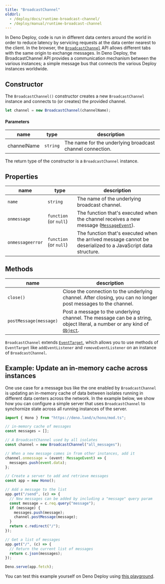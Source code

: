 ```yaml
---
title: "BroadcastChannel"
oldUrl:
  - /deploy/docs/runtime-broadcast-channel/
  - /deploy/manual/runtime-broadcast-channel
---
```


In Deno Deploy, code is run in different data centers around the world in order
to reduce latency by servicing requests at the data center nearest to the
client. In the browser, the
[`BroadcastChannel`](https://developer.mozilla.org/en-US/docs/Web/API/Broadcast_Channel_API)
API allows different tabs with the same origin to exchange messages. In Deno
Deploy, the BroadcastChannel API provides a communication mechanism between the
various instances; a simple message bus that connects the various Deploy
instances worldwide.

## Constructor

The `BroadcastChannel()` constructor creates a new `BroadcastChannel` instance
and connects to (or creates) the provided channel.

```ts
let channel = new BroadcastChannel(channelName);
```

#### Parameters

| name        | type     | description                                               |
| ----------- | -------- | --------------------------------------------------------- |
| channelName | `string` | The name for the underlying broadcast channel connection. |

The return type of the constructor is a `BroadcastChannel` instance.

## Properties

| name             | type                   | description                                                                                                  |
| ---------------- | ---------------------- | ------------------------------------------------------------------------------------------------------------ |
| `name`           | `string`               | The name of the underlying broadcast channel.                                                                |
| `onmessage`      | `function` (or `null`) | The function that's executed when the channel receives a new message ([`MessageEvent`][messageevent]).       |
| `onmessageerror` | `function` (or `null`) | The function that's executed when the arrived message cannot be deserialized to a JavaScript data structure. |

## Methods

| name                   | description                                                                                                                        |
| ---------------------- | ---------------------------------------------------------------------------------------------------------------------------------- |
| `close()`              | Close the connection to the underlying channel. After closing, you can no longer post messages to the channel.                     |
| `postMessage(message)` | Post a message to the underlying channel. The message can be a string, object literal, a number or any kind of [`Object`][object]. |

`BroadcastChannel` extends [`EventTarget`][eventtarget], which allows you to use
methods of `EventTarget` like `addEventListener` and `removeEventListener` on an
instance of `BroadcastChannel`.

## Example: Update an in-memory cache across instances

One use case for a message bus like the one enabled by `BroadcastChannel` is
updating an in-memory cache of data between isolates running in different data
centers across the network. In the example below, we show how you can configure
a simple server that uses `BroadcastChannel` to synchornize state across all
running instances of the server.

```ts
import { Hono } from "https://deno.land/x/hono/mod.ts";

// in-memory cache of messages
const messages = [];

// A BroadcastChannel used by all isolates
const channel = new BroadcastChannel("all_messages");

// When a new message comes in from other instances, add it
channel.onmessage = (event: MessageEvent) => {
  messages.push(event.data);
};

// Create a server to add and retrieve messages
const app = new Hono();

// Add a message to the list
app.get("/send", (c) => {
  // New messages can be added by including a "message" query param
  const message = c.req.query("message");
  if (message) {
    messages.push(message);
    channel.postMessage(message);
  }
  return c.redirect("/");
});

// Get a list of messages
app.get("/", (c) => {
  // Return the current list of messages
  return c.json(messages);
});

Deno.serve(app.fetch);
```

You can test this example yourself on Deno Deploy using
[this playground](https://dash.deno.com/playground/broadcast-channel-example).

[eventtarget]: https://developer.mozilla.org/en-US/docs/Web/API/EventTarget
[messageevent]: https://developer.mozilla.org/en-US/docs/Web/API/MessageEvent
[object]: https://developer.mozilla.org/en-US/docs/Web/JavaScript/Reference/Global_Objects/Object
